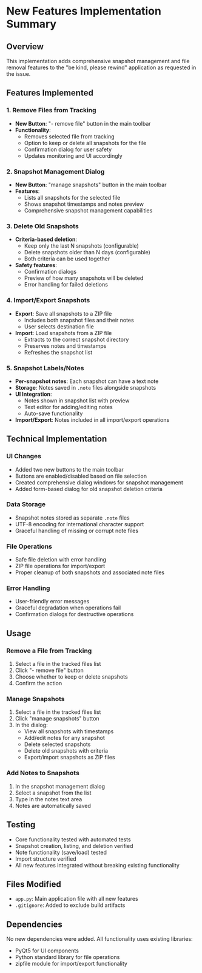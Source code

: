 # New Features Implementation Summary

## Overview
This implementation adds comprehensive snapshot management and file removal features to the "be kind, please rewind" application as requested in the issue.

## Features Implemented

### 1. Remove Files from Tracking
- **New Button**: "- remove file" button in the main toolbar
- **Functionality**: 
  - Removes selected file from tracking
  - Option to keep or delete all snapshots for the file
  - Confirmation dialog for user safety
  - Updates monitoring and UI accordingly

### 2. Snapshot Management Dialog
- **New Button**: "manage snapshots" button in the main toolbar
- **Features**:
  - Lists all snapshots for the selected file
  - Shows snapshot timestamps and notes preview
  - Comprehensive snapshot management capabilities

### 3. Delete Old Snapshots
- **Criteria-based deletion**:
  - Keep only the last N snapshots (configurable)
  - Delete snapshots older than N days (configurable)
  - Both criteria can be used together
- **Safety features**:
  - Confirmation dialogs
  - Preview of how many snapshots will be deleted
  - Error handling for failed deletions

### 4. Import/Export Snapshots
- **Export**: Save all snapshots to a ZIP file
  - Includes both snapshot files and their notes
  - User selects destination file
- **Import**: Load snapshots from a ZIP file
  - Extracts to the correct snapshot directory
  - Preserves notes and timestamps
  - Refreshes the snapshot list

### 5. Snapshot Labels/Notes
- **Per-snapshot notes**: Each snapshot can have a text note
- **Storage**: Notes saved in `.note` files alongside snapshots
- **UI Integration**: 
  - Notes shown in snapshot list with preview
  - Text editor for adding/editing notes
  - Auto-save functionality
- **Import/Export**: Notes included in all import/export operations

## Technical Implementation

### UI Changes
- Added two new buttons to the main toolbar
- Buttons are enabled/disabled based on file selection
- Created comprehensive dialog windows for snapshot management
- Added form-based dialog for old snapshot deletion criteria

### Data Storage
- Snapshot notes stored as separate `.note` files
- UTF-8 encoding for international character support
- Graceful handling of missing or corrupt note files

### File Operations
- Safe file deletion with error handling
- ZIP file operations for import/export
- Proper cleanup of both snapshots and associated note files

### Error Handling
- User-friendly error messages
- Graceful degradation when operations fail
- Confirmation dialogs for destructive operations

## Usage

### Remove a File from Tracking
1. Select a file in the tracked files list
2. Click "- remove file" button
3. Choose whether to keep or delete snapshots
4. Confirm the action

### Manage Snapshots
1. Select a file in the tracked files list
2. Click "manage snapshots" button
3. In the dialog:
   - View all snapshots with timestamps
   - Add/edit notes for any snapshot
   - Delete selected snapshots
   - Delete old snapshots with criteria
   - Export/import snapshots as ZIP files

### Add Notes to Snapshots
1. In the snapshot management dialog
2. Select a snapshot from the list
3. Type in the notes text area
4. Notes are automatically saved

## Testing
- Core functionality tested with automated tests
- Snapshot creation, listing, and deletion verified
- Note functionality (save/load) tested
- Import structure verified
- All new features integrated without breaking existing functionality

## Files Modified
- `app.py`: Main application file with all new features
- `.gitignore`: Added to exclude build artifacts

## Dependencies
No new dependencies were added. All functionality uses existing libraries:
- PyQt5 for UI components
- Python standard library for file operations
- zipfile module for import/export functionality